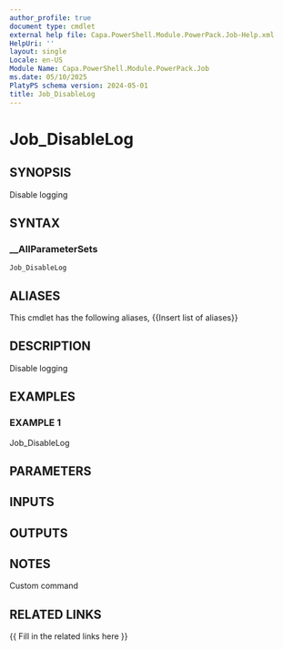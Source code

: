 ```yaml
---
author_profile: true
document type: cmdlet
external help file: Capa.PowerShell.Module.PowerPack.Job-Help.xml
HelpUri: ''
layout: single
Locale: en-US
Module Name: Capa.PowerShell.Module.PowerPack.Job
ms.date: 05/10/2025
PlatyPS schema version: 2024-05-01
title: Job_DisableLog
---
```


# Job_DisableLog

## SYNOPSIS

Disable logging

## SYNTAX

### __AllParameterSets

```
Job_DisableLog
```

## ALIASES

This cmdlet has the following aliases,
  {{Insert list of aliases}}

## DESCRIPTION

Disable logging

## EXAMPLES

### EXAMPLE 1

Job_DisableLog

## PARAMETERS

## INPUTS

## OUTPUTS

## NOTES

Custom command


## RELATED LINKS

{{ Fill in the related links here }}

